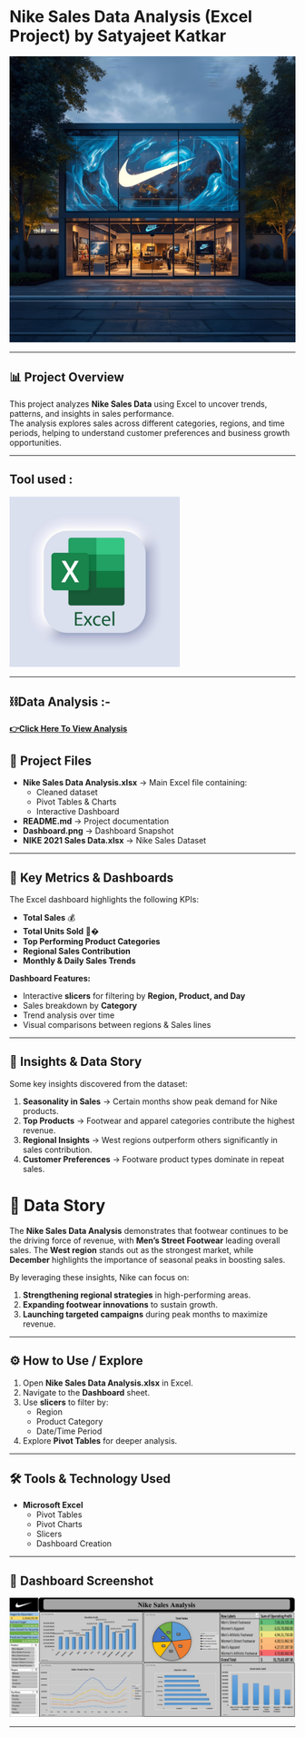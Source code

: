 # Nike Sales Data Analysis (Excel Project) by Satyajeet Katkar 

![BannerImage](https://github.com/jeet787/Nike_Sales_Data_Analysis/blob/main/Banner%20Image.png)

---

## 📊 Project Overview
This project analyzes **Nike Sales Data** using Excel to uncover trends, patterns, and insights in sales performance.  
The analysis explores sales across different categories, regions, and time periods, helping to understand customer preferences and business growth opportunities.

---

## Tool used :
<img src="https://github.com/jeet787/Coffee-Shop-Sales-Analysis/blob/main/Excel%20Image.jpg" width="300" height="300"/>&nbsp;

---

## **⛓️Data Analysis :-**
[**👉Click Here To View Analysis**](https://github.com/jeet787/Nike_Sales_Data_Analysis/blob/main/Nike%20Sales%20Data%20Analysis.xlsx)

## 📂 Project Files
- **Nike Sales Data Analysis.xlsx** → Main Excel file containing:
  - Cleaned dataset
  - Pivot Tables & Charts
  - Interactive Dashboard
- **README.md** → Project documentation
- **Dashboard.png** → Dashboard Snapshot
- **NIKE 2021 Sales Data.xlsx** → Nike Sales Dataset

---

## 🔑 Key Metrics & Dashboards
The Excel dashboard highlights the following KPIs:
- **Total Sales** 💰
- **Total Units Sold** 👟�
- **Top Performing Product Categories**
- **Regional Sales Contribution**
- **Monthly & Daily Sales Trends**

**Dashboard Features:**
- Interactive **slicers** for filtering by **Region, Product, and Day**
- Sales breakdown by **Category**
- Trend analysis over time
- Visual comparisons between regions & Sales lines

---

## 📌 Insights & Data Story
Some key insights discovered from the dataset:
1. **Seasonality in Sales** → Certain months show peak demand for Nike products.
2. **Top Products** → Footwear and apparel categories contribute the highest revenue.
3. **Regional Insights** → West regions outperform others significantly in sales contribution.
4. **Customer Preferences** → Footware product types dominate in repeat sales.

# 📖 Data Story

The **Nike Sales Data Analysis** demonstrates that footwear continues to be the driving force of revenue, with **Men’s Street Footwear** leading overall sales. The **West region** stands out as the strongest market, while **December** highlights the importance of seasonal peaks in boosting sales.

By leveraging these insights, Nike can focus on:

1. **Strengthening regional strategies** in high-performing areas.  
2. **Expanding footwear innovations** to sustain growth.  
3. **Launching targeted campaigns** during peak months to maximize revenue.

---

## ⚙️ How to Use / Explore
1. Open **Nike Sales Data Analysis.xlsx** in Excel.
2. Navigate to the **Dashboard** sheet.
3. Use **slicers** to filter by:
   - Region
   - Product Category
   - Date/Time Period
4. Explore **Pivot Tables** for deeper analysis.

---

## 🛠 Tools & Technology Used
- **Microsoft Excel**
  - Pivot Tables
  - Pivot Charts
  - Slicers
  - Dashboard Creation

---

## 📸 Dashboard Screenshot
![Nike Sales Dashboard](https://github.com/jeet787/Nike_Sales_Data_Analysis/blob/main/Dashboard.png) 

---
